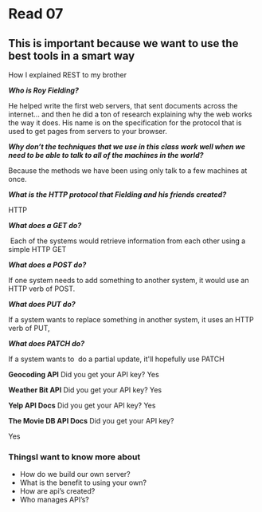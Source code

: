 # Read 07

## This is important because we want to use the best tools in a smart way

How I explained REST to my brother

***Who is Roy Fielding?***

He helped write the first web servers, that sent documents across the internet… and then he did a ton of research explaining why the web works the way it does. His name is on the specification for the protocol that is used to get pages from servers to your browser.

***Why don’t the techniques that we use in this class work well when we need to be able to talk to all of the machines in the world?***

Because the methods we have been using only talk to a few machines at once.

***What is the HTTP protocol that Fielding and his friends created?***

HTTP

***What does a GET do?***

 Each of the systems would retrieve information from each other using a simple HTTP GET

***What does a POST do?***

If one system needs to add something to another system, it would use an HTTP verb of POST.

***What does PUT do?***

If a system wants to replace something in another system, it uses an HTTP verb of PUT, 

***What does PATCH do?***

If a system wants to  do a partial update, it'll hopefully use PATCH

**Geocoding API**
Did you get your API key?
Yes

**Weather Bit API**
Did you get your API key?
Yes

**Yelp API Docs**
Did you get your API key?
Yes

**The Movie DB API Docs**
Did you get your API key?

Yes

### ThingsI want to know more about

- How do we build our own server?
- What is the benefit to using your own?
- How are api’s created?
- Who manages API’s?
